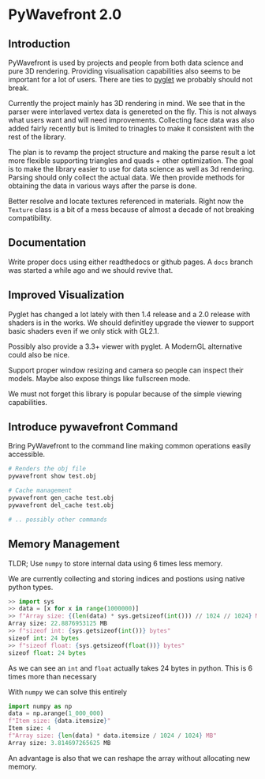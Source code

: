 
# PyWavefront 2.0

## Introduction

PyWavefront is used by projects and people from both data science and pure 3D
rendering. Providing visualisation capabilities also seems to be important for
a lot of users. There are ties to [pyglet](https://github.com/pyglet/pyglet)
we probably should not break.

Currently the project mainly has 3D rendering in mind. We see that in the parser
were interlaved vertex data is genereted on the fly. This is not always what
users want and will need improvements. Collecting face data was also added
fairly recently but is limited to trinagles to make it consistent with the
rest of the library.

The plan is to revamp the project structure and making the parse result a lot more flexible supporting triangles and quads + other optimization. The goal is to make the library easier to use for data science as well as 3d rendering. Parsing should only
collect the actual data. We then provide methods for obtaining the data in
various ways after the parse is done.

Better resolve and locate textures referenced in materials. Right
now the `Texture` class is a bit of a mess because of almost a
decade of not breaking compatibility.

## Documentation

Write proper docs using either readthedocs or github pages.
A `docs` branch was started a while ago and we should revive that.


## Improved Visualization

Pyglet has changed a lot lately with then 1.4 release and a 2.0
release with shaders is in the works. We should definitley
upgrade the viewer to support basic shaders even if we only
stick with GL2.1.

Possibly also provide a 3.3+ viewer with pyglet. A ModernGL
alternative could also be nice.

Support proper window resizing and camera so people can inspect
their models. Maybe also expose things like fullscreen mode.

We must not forget this library is popular because of the simple
viewing capabilities.

## Introduce pywavefront Command

Bring PyWavefront to the command line making common operations easily
accessible.

```bash
# Renders the obj file
pywavefront show test.obj

# Cache management
pywavefront gen_cache test.obj
pywavefront del_cache test.obj

# .. possibly other commands
```

## Memory Management

TLDR; Use `numpy` to store internal data using 6 times less memory.

We are currently collecting and storing indices and postions using native
python types.

```py
>> import sys
>> data = [x for x in range(1000000)]
>> f"Array size: {(len(data) * sys.getsizeof(int())) // 1024 // 1024} MB")
Array size: 22.8876953125 MB
>> f"sizeof int: {sys.getsizeof(int())} bytes"
sizeof int: 24 bytes
>> f"sizeof float: {sys.getsizeof(float())} bytes"
sizeof float: 24 bytes
```

As we can see an `int` and `float` actually takes 24 bytes in python.
This is 6 times more than necessary

With `numpy` we can solve this entirely

```py
import numpy as np
data = np.arange(1_000_000)
f"Item size: {data.itemsize}"
Item size: 4
f"Array size: {len(data) * data.itemsize / 1024 / 1024} MB"
Array size: 3.814697265625 MB
```

An advantage is also that we can reshape the array without
allocating new memory.
